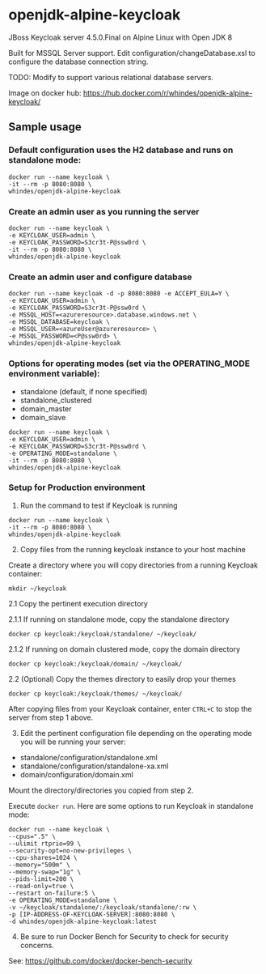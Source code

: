 # openjdk-alpine-keycloak
JBoss Keycloak server 4.5.0.Final on Alpine Linux with Open JDK 8

Built for MSSQL Server support. Edit configuration/changeDatabase.xsl to configure the database connection string. 

TODO: Modify to support various relational database servers.

Image on docker hub: https://hub.docker.com/r/whindes/openjdk-alpine-keycloak/

## Sample usage

### Default configuration uses the H2 database and runs on standalone mode:

```
docker run --name keycloak \
-it --rm -p 8080:8080 \
whindes/openjdk-alpine-keycloak
```

### Create an admin user as you running the server
```
docker run --name keycloak \
-e KEYCLOAK_USER=admin \
-e KEYCLOAK_PASSWORD=S3cr3t-P@ssw0rd \
-it --rm -p 8080:8080 \
whindes/openjdk-alpine-keycloak
```

### Create an admin user and configure database <Replace these values or any>
```
docker run --name keycloak -d -p 8080:8080 -e ACCEPT_EULA=Y \
-e KEYCLOAK_USER=admin \
-e KEYCLOAK_PASSWORD=S3cr3t-P@ssw0rd \
-e MSSQL_HOST=<azureresource>.database.windows.net \
-e MSSQL_DATABASE=keycloak \
-e MSSQL_USER=<azureUser@azureresource> \
-e MSSQL_PASSWORD=<P@ssw0rd> \
whindes/openjdk-alpine-keycloak
```

### Options for operating modes (set via the OPERATING_MODE environment variable):

- standalone (default, if none specified)
- standalone_clustered
- domain_master
- domain_slave

```
docker run --name keycloak \
-e KEYCLOAK_USER=admin \
-e KEYCLOAK_PASSWORD=S3cr3t-P@ssw0rd \
-e OPERATING_MODE=standalone \
-it --rm -p 8080:8080 \
whindes/openjdk-alpine-keycloak
```

### Setup for Production environment

1. Run the command to test if Keycloak is running

```
docker run --name keycloak \
-it --rm -p 8080:8080 \
whindes/openjdk-alpine-keycloak
```

2. Copy files from the running keycloak instance to your host machine

Create a directory where you will copy directories from a running Keycloak container: 

```
mkdir ~/keycloak
```

2.1 Copy the pertinent execution directory  

2.1.1 If running on standalone mode, copy the standalone directory 

```
docker cp keycloak:/keycloak/standalone/ ~/keycloak/
```

2.1.2 If running on domain clustered mode, copy the domain directory 

```
docker cp keycloak:/keycloak/domain/ ~/keycloak/
```

2.2 (Optional) Copy the themes directory to easily drop your themes

```
docker cp keycloak:/keycloak/themes/ ~/keycloak/
```

After copying files from your Keycloak container, enter ```CTRL+C``` to stop the server from step 1 above.

3. Edit the pertinent configuration file depending on the operating mode you will be running your server:
- standalone/configuration/standalone.xml
- standalone/configuration/standalone-xa.xml
- domain/configuration/domain.xml

Mount the directory/directories you copied from step 2.

Execute ```docker run```. Here are some options to run Keycloak in standalone mode:

```
docker run --name keycloak \
--cpus=".5" \
--ulimit rtprio=99 \
--security-opt=no-new-privileges \
--cpu-shares=1024 \
--memory="500m" \
--memory-swap="1g" \
--pids-limit=200 \
--read-only=true \
--restart on-failure:5 \
-e OPERATING_MODE=standalone \
-v ~/keycloak/standalone/:/keycloak/standalone/:rw \
-p [IP-ADDRESS-OF-KEYCLOAK-SERVER]:8080:8080 \
-d whindes/openjdk-alpine-keycloak:latest
```

4. Be sure to run Docker Bench for Security to check for security concerns.

See: https://github.com/docker/docker-bench-security 
